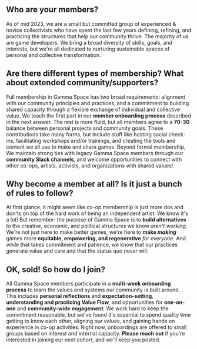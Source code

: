 ## Who are your members?

As of mid 2023, we are a small but committed group of experienced & novice collectivists who have spent the last few years defining, refining, and practicing the structures that help our community thrive. The majority of us are game developers. We bring a broad diversity of skills, goals, and interests, but we're all dedicated to nurturing sustainable spaces of personal and collective transformation. 

## Are there different types of membership? What about extended community/supporters?

Full membership in Gamma Space has two broad requirements: alignment with our community principles and practices, and a commitment to building shared capacity through a flexible exchange of individual and collective value. We teach the first part in our **member onboarding process** described in the next answer. The rest is more fluid, but all members agree to a **70-30** balance between personal projects and community goals. These contributions take many forms, but include stuff like hosting social check-ins, facilitating workshops and/or trainings, and creating the tools and content we all use to make and share games. Beyond formal membership, We maintain strong ties with legacy Gamma Space members through our **community Slack channels**, and welcome opportunities to connect with other co-ops, artists, activists, and organizations with shared values!

## Why become a member at all? Is it just a bunch of rules to follow?

At first glance, it might seem like co-op membership is just more dos and don'ts on top of the hard work of being an independent artist. We know it's a lot! But remember: the purpose of Gamma Space is to **build alternatives** to the creative, economic, and political structures we know _aren't working_. We're not just here to make better games, we're here to **make _making_** games more **equitable, empowering, and regenerative** _for everyone_. And while that takes commitment and patience, we know that our practices generate value and care and that the status quo never will. 

## OK, sold! So how do I join?

All Gamma Space members participate in a **multi-week onboarding process** to learn the values and systems our community is built around. This includes **personal reflections** and **expectation-setting**, **understanding and practicing Value Flow**, and opportunities for **one-on-one** and **community-wide engagement**. We work hard to keep the commitment reasonable, but we've found it's essential to spend quality time getting to know each other, aligning our values, and gaining hands on experience in co-op activities. Right now, onboardings are offered to small groups based on interest and internal capacity. **Please reach out** if you're interested in joining our next cohort, and we'll keep you posted.